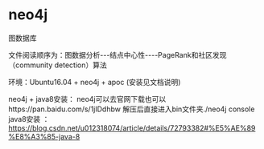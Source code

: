 # neo4j
图数据库

文件阅读顺序为：图数据分析---结点中心性----PageRank和社区发现（community detection）算法

环境：Ubuntu16.04 + neo4j + apoc
(安装见文档说明)

neo4j + java8安装： neo4j可以去官网下载也可以https://pan.baidu.com/s/1jIDdhbw 解压后直接进入bin文件夹./neo4j console
java8安装 ：https://blog.csdn.net/u012318074/article/details/72793382#%E5%AE%89%E8%A3%85-java-8

##
